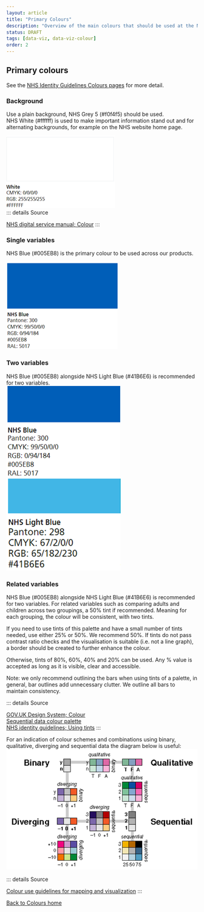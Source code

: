 ```yaml
---
layout: article
title: "Primary Colours"
description: "Overview of the main colours that should be used at the NHSBSA"
status: DRAFT
tags: [data-viz, data-viz-colour]
order: 2
---
```

## Primary colours  

See the [NHS Identity Guidelines Colours pages][pc 1] for more detail. 

### Background  
  
Use a plain background, NHS Grey 5 (#f0f4f5) should be used.  
NHS White (#ffffff) is used to make important information stand out and for alternating backgrounds, for example on the NHS website home page.  

![A block of the colour NHS White and the corresponding colour codes](NHS-white.png)   
::: details Source
 
[NHS digital service manual; Colour][pc 2]
:::   
  

### Single variables  
NHS Blue (#005EB8) is the primary colour to be used across our products.  

![A block of the colour NHS Blue and the corresponding colour codes](NHS-blue.png)  


### Two variables  
NHS Blue (#005EB8) alongside NHS Light Blue (#41B6E6) is recommended for two variables.  
![A block of the colour NHS Blue and the corresponding colour codes](NHS-blue-2.png)     ![Ablock of the colour NHS Light Blue and the corresponding colour codes](NHS-light-blue.png) 
  

### Related variables  
NHS Blue (#005EB8) alongside NHS Light Blue (#41B6E6) is recommended for two variables. For related variables such as comparing adults and children across two groupings, a 50% tint if recommended. Meaning for each grouping, the colour will be consistent, with two tints.  

If you need to use tints of this palette and have a small number of tints needed, use either 25% or 50%. We recommend 50%. If tints do not pass contrast ratio checks and the visualisation is suitable (i.e. not a line graph), a border should be created to further enhance the colour.  

Otherwise, tints of 80%, 60%, 40% and 20% can be used. Any % value is accepted as long as it is visible, clear and accessible.  

Note: we only recommend outlining the bars when using tints of a palette, in general, bar outlines add unnecessary clutter. We outline all bars to maintain consistency.  

::: details Source
 
[GOV.UK Design System; Colour][pc 3]  
[Sequential data colour palette][pc 4]  
[NHS identity guidelines; Using tints][pc 5]
:::  

For an indication of colour schemes and combinations using binary, qualitative, diverging and sequential data the diagram below is useful:  
![Diagram showing how binary, qualitative, diverging and sequential data may be represented by example colour schemes and combinations](colour-schemes.png)  
  
::: details Source
 
[Colour use guidelines for mapping and visualization][pc 6]
:::   


[Back to Colours home](../colour/colour.md)  
  
  



[pc 1]: https://service-manual.nhs.uk/design-system/styles/colour
[pc 2]: https://service-manual.nhs.uk/design-system/styles/colour
[pc 3]: https://design-system.service.gov.uk/styles/colour/
[pc 4]: https://analysisfunction.civilservice.gov.uk/policy-store/data-visualisation-colours-in-charts/#section-6
[pc 5]: https://www.england.nhs.uk/nhsidentity/identity-guidelines/colours/#:~:text=use%20of%20highlights.-,Using%20tints,-Tints%20are%20percentage
[pc 6]: https://web.natur.cuni.cz/~langhamr/lectures/vtfg1/mapinfo_2/barvy/colors.html